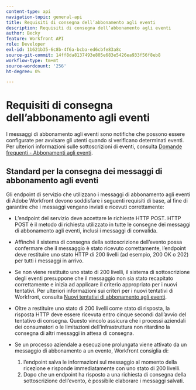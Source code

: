 ```yaml
---
content-type: api
navigation-topic: general-api
title: Requisiti di consegna dell’abbonamento agli eventi
description: Requisiti di consegna dell’abbonamento agli eventi
author: Becky
feature: Workfront API
role: Developer
exl-id: 1b621b35-6c8b-4f6a-bcba-ed6cbfe83a8c
source-git-commit: 14ff8da8137493e805e683e5426ea933f56f8eb8
workflow-type: tm+mt
source-wordcount: '256'
ht-degree: 0%

---
```



# Requisiti di consegna dell’abbonamento agli eventi

I messaggi di abbonamento agli eventi sono notifiche che possono essere configurate per avvisare gli utenti quando si verificano determinati eventi. Per ulteriori informazioni sulle sottoscrizioni di eventi, consulta [Domande frequenti - Abbonamenti agli eventi](../../wf-api/general/event-subs-faq.md).

## Standard per la consegna dei messaggi di abbonamento agli eventi

Gli endpoint di servizio che utilizzano i messaggi di abbonamento agli eventi di Adobe Workfront devono soddisfare i seguenti requisiti di base, al fine di garantire che i messaggi vengano inviati e ricevuti correttamente:

* L’endpoint del servizio deve accettare le richieste HTTP POST. HTTP POST è il metodo di richiesta utilizzato in tutte le consegne dei messaggi di abbonamento agli eventi, inclusi i messaggi di convalida.

* Affinché il sistema di consegna della sottoscrizione dell’evento possa confermare che il messaggio è stato ricevuto correttamente, l’endpoint deve restituire uno stato HTTP di 200 livelli (ad esempio, 200 OK o 202) per tutti i messaggi in arrivo.

* Se non viene restituito uno stato di 200 livelli, il sistema di sottoscrizione degli eventi presuppone che il messaggio non sia stato recapitato correttamente e inizia ad applicare il criterio appropriato per i nuovi tentativi. Per ulteriori informazioni sui criteri per i nuovi tentativi di Workfront, consulta [Nuovi tentativi di abbonamento agli eventi](../../wf-api/api/event-sub-retries.md).

* Oltre a restituire uno stato di 200 livelli come stato di risposta, la risposta HTTP deve essere ricevuta entro cinque secondi dall’avvio del tentativo di consegna. Questo vincolo assicura che i processi aziendali dei consumatori o le limitazioni dell’infrastruttura non ritardino la consegna di altri messaggi in attesa di consegna.

* Se un processo aziendale a esecuzione prolungata viene attivato da un messaggio di abbonamento a un evento, Workfront consiglia di:

   1. l’endpoint salva le informazioni sul messaggio al momento della ricezione e risponde immediatamente con uno stato di 200 livelli.
   1. Dopo che un endpoint ha risposto a una richiesta di consegna della sottoscrizione dell’evento, è possibile elaborare i messaggi salvati.
